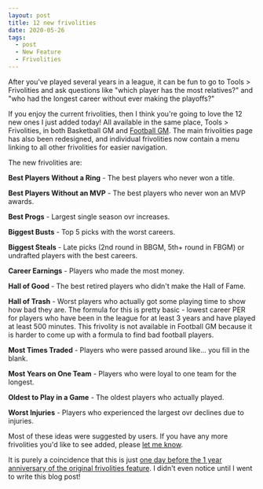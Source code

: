 ```yaml
---
layout: post
title: 12 new frivolities
date: 2020-05-26
tags:
  - post
  - New Feature
  - Frivolities
---
```


After you've played several years in a league, it can be fun to go to Tools > Frivolities and ask questions like "which player has the most relatives?" and "who had the longest career without ever making the playoffs?"

If you enjoy the current frivolities, then I think you're going to love the 12 new ones I just added today! All available in the same place, Tools > Frivolities, in both Basketball GM and [Football GM](https://football-gm.com/). The main frivolities page has also been redesigned, and individual frivolities now contain a menu linking to all other frivolities for easier navigation.

The new frivolities are:

<!--more-->

**Best Players Without a Ring** - The best players who never won a title.

**Best Players Without an MVP** - The best players who never won an MVP awards.

**Best Progs** - Largest single season ovr increases.

**Biggest Busts** - Top 5 picks with the worst careers.

**Biggest Steals** - Late picks (2nd round in BBGM, 5th+ round in FBGM) or undrafted players with the best careers.

**Career Earnings** - Players who made the most money.

**Hall of Good** - The best retired players who didn't make the Hall of Fame.

**Hall of Trash** - Worst players who actually got some playing time to show how bad they are. The formula for this is pretty basic - lowest career PER for players who have been in the league for at least 3 years and have played at least 500 minutes. This frivolity is not available in Football GM because it is harder to come up with a formula to find bad football players.

**Most Times Traded** - Players who were passed around like... you fill in the blank.

**Most Years on One Team** - Players who were loyal to one team for the longest.

**Oldest to Play in a Game** - The oldest players who actually played.

**Worst Injuries** - Players who experienced the largest ovr declines due to injuries.

Most of these ideas were suggested by users. If you have any more frivolities you'd like to see added, please [let me know](/contact/).

It is purely a coincidence that this is just [one day before the 1 year anniversary of the original frivolities feature](https://basketball-gm.com/blog/2019/05/frivolities/). I didn't even notice until I went to write this blog post!
